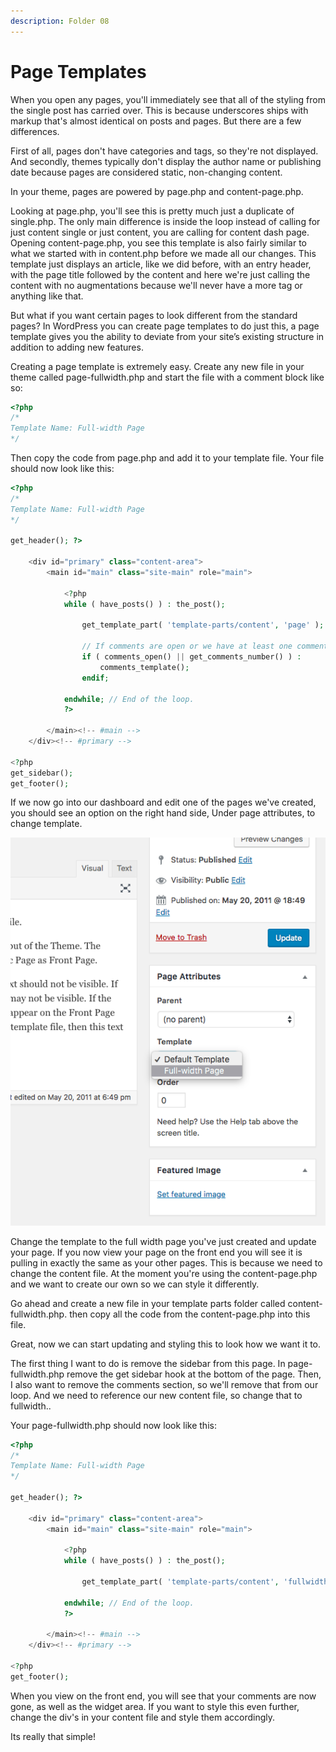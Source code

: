 ```yaml
---
description: Folder 08
---
```


# Page Templates

When you open any pages, you'll immediately see that all of the styling from the single post has carried over. This is because underscores ships with markup that's almost identical on posts and pages. But there are a few differences. 

First of all, pages don't have categories and tags, so they're not displayed. And secondly, themes typically don't display the author name or publishing date because pages are considered static, non-changing content.

In your theme, pages are powered by page.php and content-page.php.

Looking at page.php, you'll see this is pretty much just a duplicate of single.php. The only main difference is inside the loop instead of calling for just content single or just content, you are calling for content dash page. Opening content-page.php, you see this template is also fairly similar to what we started with in content.php before we made all our changes. This template just displays an article, like we did before, with an entry header, with the page title followed by the content and here we're just calling the content with no augmentations because we'll never have a more tag or anything like that.

But what if you want certain pages to look different from the standard pages? In WordPress you can create page templates to do just this, a page template gives you the ability to deviate from your site’s existing structure in addition to adding new features.

Creating a page template is extremely easy. Create any new file in your theme called page-fullwidth.php and start the file with a comment block like so:

```php
<?php
/*
Template Name: Full-width Page
*/
```

Then copy the code from page.php and add it to your template file. Your file should now look like this:

```php
<?php
/*
Template Name: Full-width Page
*/

get_header(); ?>

	<div id="primary" class="content-area">
		<main id="main" class="site-main" role="main">

			<?php
			while ( have_posts() ) : the_post();

				get_template_part( 'template-parts/content', 'page' );

				// If comments are open or we have at least one comment, load up the comment template.
				if ( comments_open() || get_comments_number() ) :
					comments_template();
				endif;

			endwhile; // End of the loop.
			?>

		</main><!-- #main -->
	</div><!-- #primary -->

<?php
get_sidebar();
get_footer();


```

If we now go into our dashboard and edit one of the pages we've created, you should see an option on the right hand side, Under page attributes, to change template.

![](.gitbook/assets/screen-shot-2018-05-15-at-17.11.45.png)

Change the template to the full width page you've just created and update your page. If you now view your page on the front end you will see it is pulling in exactly the same as your other pages. This is because we need to change the content file. At the moment you're using the content-page.php and we want to create our own so we can style it differently.

Go ahead and create a new file in your template parts folder called content-fullwidth.php. then copy all the code from the content-page.php into this file. 

Great, now we can start updating and styling this to look how we want it to. 

The first thing I want to do is remove the sidebar from this page. In page-fullwidth.php remove the get sidebar hook at the bottom of the page. Then, I also want to remove the comments section, so we'll remove that from our loop. And we need to reference our new content file, so change that to fullwidth.. 

Your page-fullwidth.php should now look like this:

```php
<?php
/*
Template Name: Full-width Page
*/

get_header(); ?>

	<div id="primary" class="content-area">
		<main id="main" class="site-main" role="main">

			<?php
			while ( have_posts() ) : the_post();

				get_template_part( 'template-parts/content', 'fullwidth' );

			endwhile; // End of the loop.
			?>

		</main><!-- #main -->
	</div><!-- #primary -->

<?php
get_footer();


```

When you view on the front end, you will see that your comments are now gone, as well as the widget area. If you want to style this even further, change the div's in your content file and style them accordingly. 

Its really that simple! 

